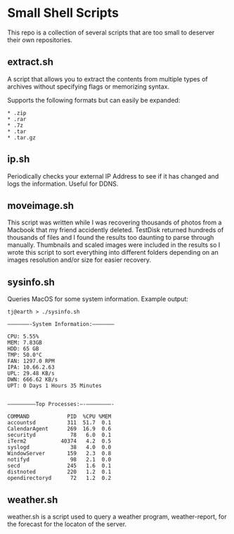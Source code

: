 # Small Shell Scripts

This repo is a collection of several scripts that are too small to deserver their own repositories.

## extract.sh

A script that allows you to extract the contents from multiple types of archives without specifying flags or memorizing syntax. 

Supports the following formats but can easily be expanded:

```
* .zip  
* .rar  
* .7z  
* .tar  
* .tar.gz 
```

## ip.sh

Periodically checks your external IP Address to see if it has changed and logs the information. Useful for DDNS.

## moveimage.sh

This script was written while I was recovering thousands of photos from a Macbook that my friend accidently deleted. TestDisk returned hundreds of thousands of files and I found the results too daunting to parse through manually. Thumbnails and scaled images were included in the results so I wrote this script to sort everything into different folders depending on an images resolution and/or size for easier recovery.

## sysinfo.sh

Queries MacOS for some system information. Example output:

```
tj@earth > ./sysinfo.sh

———————-System Information:———————

CPU: 5.55%
MEM: 7.83GB
HDD: 65 GB
TMP: 50.0°C
FAN: 1297.0 RPM
IPA: 10.66.2.63
UPL: 29.48 KB/s
DWN: 666.62 KB/s
UPT: 0 Days 1 Hours 35 Minutes


—————————Top Processes:—-————————-

COMMAND            PID  %CPU %MEM
accountsd          311  51.7  0.1
CalendarAgent      269  16.9  0.6
securityd           78   6.0  0.1
iTerm2           40374   4.2  0.5
syslogd             38   4.0  0.0
WindowServer       159   2.3  0.8
notifyd             98   2.1  0.0
secd               245   1.6  0.1
distnoted          220   1.2  0.1
opendirectoryd      72   1.2  0.2
```

## weather.sh

weather.sh is a script used to query a weather program, weather-report, for the forecast for the locaton of the server.
